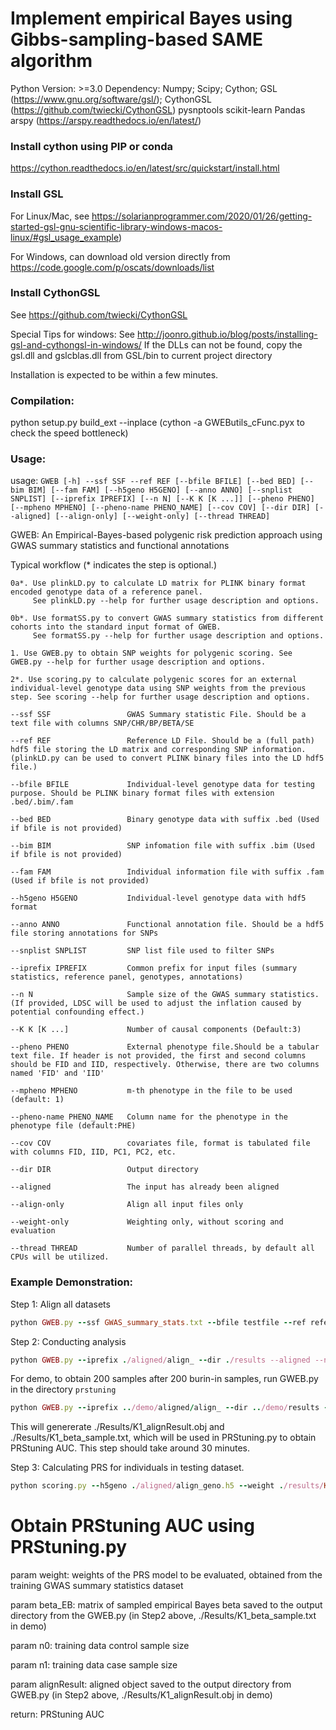 # Implement empirical Bayes using Gibbs-sampling-based SAME algorithm

Python Version: >=3.0
Dependency: 
	Numpy;
	Scipy;
	Cython; 
	GSL (https://www.gnu.org/software/gsl/); 
	CythonGSL (https://github.com/twiecki/CythonGSL)
	pysnptools
	scikit-learn
	Pandas
	arspy (https://arspy.readthedocs.io/en/latest/)

### Install cython using PIP or conda 
https://cython.readthedocs.io/en/latest/src/quickstart/install.html

### Install GSL 
For Linux/Mac, see
https://solarianprogrammer.com/2020/01/26/getting-started-gsl-gnu-scientific-library-windows-macos-linux/#gsl_usage_example)

For Windows, can download old version directly from 
https://code.google.com/p/oscats/downloads/list

### Install CythonGSL
See https://github.com/twiecki/CythonGSL

Special Tips for windows: See http://joonro.github.io/blog/posts/installing-gsl-and-cythongsl-in-windows/
If the DLLs can not be found, copy the gsl.dll and gslcblas.dll from GSL/bin to current project directory

Installation is expected to be within a few minutes.

### Compilation:
python setup.py build_ext --inplace
(cython -a GWEButils_cFunc.pyx to check the speed bottleneck)

### Usage:

usage: ```GWEB [-h] --ssf SSF --ref REF [--bfile BFILE] [--bed BED] [--bim BIM] [--fam FAM] [--h5geno H5GENO] [--anno ANNO] [--snplist SNPLIST]
               [--iprefix IPREFIX] [--n N] [--K K [K ...]] [--pheno PHENO] [--mpheno MPHENO] [--pheno-name PHENO_NAME] [--cov COV] [--dir DIR] [--aligned]
               [--align-only] [--weight-only] [--thread THREAD]```

GWEB: An Empirical-Bayes-based polygenic risk prediction approach using GWAS summary statistics and functional annotations

Typical workflow (* indicates the step is optional.)

    0a*. Use plinkLD.py to calculate LD matrix for PLINK binary format encoded genotype data of a reference panel. 
         See plinkLD.py --help for further usage description and options.

    0b*. Use formatSS.py to convert GWAS summary statistics from different cohorts into the standard input format of GWEB. 
         See formatSS.py --help for further usage description and options.

    1. Use GWEB.py to obtain SNP weights for polygenic scoring. See GWEB.py --help for further usage description and options.

    2*. Use scoring.py to calculate polygenic scores for an external individual-level genotype data using SNP weights from the previous step. See scoring --help for further usage description and options.

  ```
  --ssf SSF                 GWAS Summary statistic File. Should be a text file with columns SNP/CHR/BP/BETA/SE
  
  --ref REF                 Reference LD File. Should be a (full path) hdf5 file storing the LD matrix and corresponding SNP information. (plinkLD.py can be used to convert PLINK binary files into the LD hdf5 file.)
			
  --bfile BFILE             Individual-level genotype data for testing purpose. Should be PLINK binary format files with extension .bed/.bim/.fam
  
  --bed BED                 Binary genotype data with suffix .bed (Used if bfile is not provided)
  
  --bim BIM                 SNP infomation file with suffix .bim (Used if bfile is not provided)
  
  --fam FAM                 Individual information file with suffix .fam (Used if bfile is not provided)
  
  --h5geno H5GENO           Individual-level genotype data with hdf5 format
  
  --anno ANNO               Functional annotation file. Should be a hdf5 file storing annotations for SNPs
  
  --snplist SNPLIST         SNP list file used to filter SNPs
  
  --iprefix IPREFIX         Common prefix for input files (summary statistics, reference panel, genotypes, annotations)
  
  --n N                     Sample size of the GWAS summary statistics. (If provided, LDSC will be used to adjust the inflation caused by potential confounding effect.)
			
  --K K [K ...]             Number of causal components (Default:3)
  
  --pheno PHENO             External phenotype file.Should be a tabular text file. If header is not provided, the first and second columns should be FID and IID, respectively. Otherwise, there are two columns named 'FID' and 'IID'
			
  --mpheno MPHENO           m-th phenotype in the file to be used (default: 1)
  
  --pheno-name PHENO_NAME   Column name for the phenotype in the phenotype file (default:PHE)
  
  --cov COV                 covariates file, format is tabulated file with columns FID, IID, PC1, PC2, etc.
  
  --dir DIR                 Output directory
  
  --aligned                 The input has already been aligned
  
  --align-only              Align all input files only
  
  --weight-only             Weighting only, without scoring and evaluation
  
  --thread THREAD           Number of parallel threads, by default all CPUs will be utilized.
  ```

### Example Demonstration:

Step 1: Align all datasets

```ruby
python GWEB.py --ssf GWAS_summary_stats.txt --bfile testfile --ref reference_LD.h5 --align-only --dir ./aligned --thread ${SLURM_CPUS_PER_TASK}
```

Step 2: Conducting analysis

```ruby
python GWEB.py --iprefix ./aligned/align_ --dir ./results --aligned --n ${TRAINING_SAMPLE_SIZE} --thread ${SLURM_CPUS_PER_TASK} --K 1 --weight-only
```

For demo, to obtain 200 samples after 200 burin-in samples, run GWEB.py in the directory ```prstuning```
```ruby
python GWEB.py --iprefix ../demo/aligned/align_ --dir ../demo/results --aligned --n 69033 --thread 4 --K 1 --weight-only --nsample 200 --nburnin 200
```

This will genererate ./Results/K1_alignResult.obj and ./Results/K1_beta_sample.txt, which will be used in PRStuning.py to obtain PRStuning AUC. This step should take around 30 minutes.

Step 3: Calculating PRS for individuals in testing dataset.
```ruby
python scoring.py --h5geno ./aligned/align_geno.h5 --weight ./results/K1_weight.txt --aligned --out ./results --pheno pheno.txt --pheno-name T2D --cov covar.txt
```

# Obtain PRStuning AUC using PRStuning.py

param weight: weights of the PRS model to be evaluated, obtained from the training GWAS summary statistics dataset

param beta_EB: matrix of sampled empirical Bayes beta saved to the output directory from the GWEB.py (in Step2 above, ./Results/K1_beta_sample.txt in demo)

param n0: training data control sample size

param n1: training data case sample size

param alignResult: aligned object saved to the output directory from GWEB.py (in Step2 above, ./Results/K1_alignResult.obj in demo)

return: PRStuning AUC

